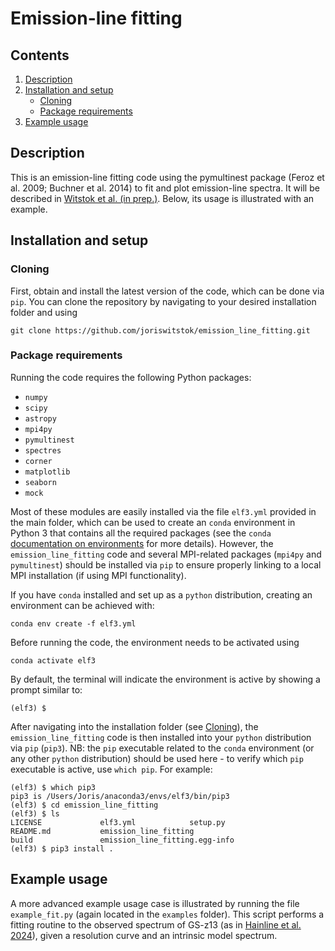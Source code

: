# Emission-line fitting

## Contents
1. [Description](#Description)
2. [Installation and setup](#Installation)
    - [Cloning](#Cloning)
    - [Package requirements](#Package_requirements)
3. [Example usage](#Example_usage)

## <a name="Description"></a>Description

This is an emission-line fitting code using the pymultinest package (Feroz et al. 2009; Buchner et al. 2014) to fit and plot emission-line spectra. It will be described in [Witstok et al. (in prep.)](). Below, its usage is illustrated with an example.

## <a name="Installation"></a>Installation and setup

### <a name="Cloning"></a>Cloning

First, obtain and install the latest version of the code, which can be done via `pip`. You can clone the repository by navigating to your desired installation folder and using

```
git clone https://github.com/joriswitstok/emission_line_fitting.git
```

### <a name="Package_requirements"></a>Package requirements

Running the code requires the following Python packages:
- `numpy`
- `scipy`
- `astropy`
- `mpi4py`
- `pymultinest`
- `spectres`
- `corner`
- `matplotlib`
- `seaborn`
- `mock`
  
Most of these modules are easily installed via the file `elf3.yml` provided in the main folder, which can be used to create an `conda` environment in Python 3 that contains all the required packages (see the `conda` [documentation on environments](https://docs.conda.io/projects/conda/en/latest/user-guide/tasks/manage-environments.html) for more details). However, the `emission_line_fitting` code and several MPI-related packages (`mpi4py` and `pymultinest`) should be installed via `pip` to ensure properly linking to a local MPI installation (if using MPI functionality).

If you have `conda` installed and set up as a `python` distribution, creating an environment can be achieved with:

```
conda env create -f elf3.yml
```

Before running the code, the environment needs to be activated using

```
conda activate elf3
```

By default, the terminal will indicate the environment is active by showing a prompt similar to:

```
(elf3) $ 
```

After navigating into the installation folder (see [Cloning](#Cloning)), the `emission_line_fitting` code is then installed into your `python` distribution via `pip` (`pip3`). NB: the `pip` executable related to the `conda` environment (or any other `python` distribution) should be used here - to verify which `pip` executable is active, use `which pip`. For example:

```
(elf3) $ which pip3
pip3 is /Users/Joris/anaconda3/envs/elf3/bin/pip3
(elf3) $ cd emission_line_fitting
(elf3) $ ls
LICENSE				elf3.yml			setup.py
README.md			emission_line_fitting
build				emission_line_fitting.egg-info
(elf3) $ pip3 install .
```

## <a name="Example_usage"></a>Example usage

A more advanced example usage case is illustrated by running the file `example_fit.py` (again located in the `examples` folder). This script performs a fitting routine to the observed spectrum of GS-z13 (as in [Hainline et al. 2024]()), given a resolution curve and an intrinsic model spectrum.
